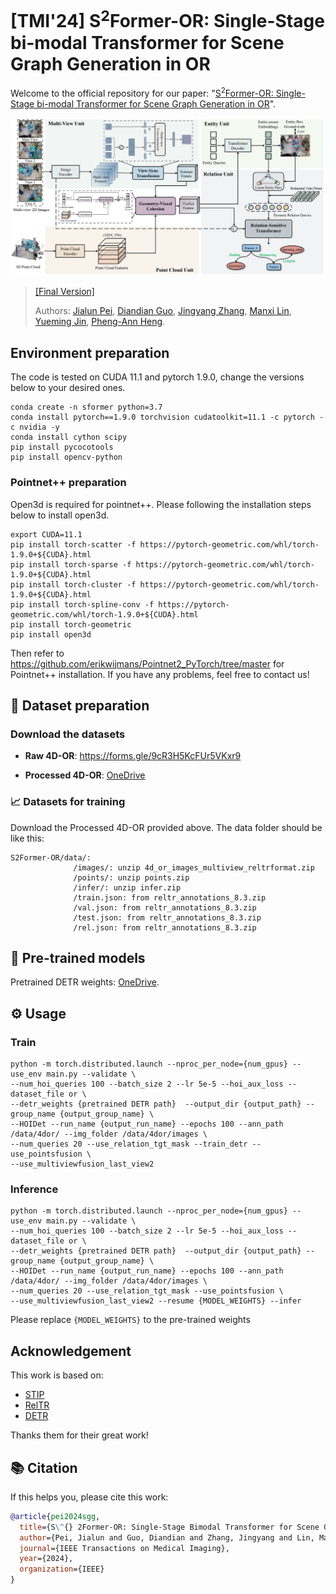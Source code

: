 # [TMI'24] S<sup>2</sup>Former-OR: Single-Stage bi-modal Transformer for Scene Graph Generation in OR
Welcome to the official repository for our paper: "[S<sup>2</sup>Former-OR: Single-Stage bi-modal Transformer for Scene Graph Generation in OR](https://arxiv.org/pdf/2402.14461)".

![S<sup>2</sup>Former-OR](/Framework.png)


> [[Final Version]](https://arxiv.org/pdf/2402.14461)
> 
> Authors:
> [Jialun Pei](https://scholar.google.com/citations?user=1lPivLsAAAAJ&hl=en),
> [Diandian Guo](https://scholar.google.com/citations?user=yXycwhIAAAAJ&hl=en),
> [Jingyang Zhang](https://scholar.google.com/citations?user=C-M2ufUAAAAJ&hl=zh-CN),
> [Manxi Lin](https://scholar.google.com/citations?user=RApnUsEAAAAJ&hl=da),
> [Yueming Jin](https://yuemingjin.github.io/),
> [Pheng-Ann Heng](https://scholar.google.com/citations?user=OFdytjoAAAAJ&hl=en).
>

## Environment preparation

The code is tested on CUDA 11.1 and pytorch 1.9.0, change the versions below to your desired ones.

```shell
conda create -n sformer python=3.7
conda install pytorch==1.9.0 torchvision cudatoolkit=11.1 -c pytorch -c nvidia -y
conda install cython scipy
pip install pycocotools
pip install opencv-python
```


### Pointnet++ preparation

Open3d is required for pointnet++. Please following the installation steps below to install open3d.

```shell
export CUDA=11.1
pip install torch-scatter -f https://pytorch-geometric.com/whl/torch-1.9.0+${CUDA}.html
pip install torch-sparse -f https://pytorch-geometric.com/whl/torch-1.9.0+${CUDA}.html
pip install torch-cluster -f https://pytorch-geometric.com/whl/torch-1.9.0+${CUDA}.html
pip install torch-spline-conv -f https://pytorch-geometric.com/whl/torch-1.9.0+${CUDA}.html
pip install torch-geometric
pip install open3d
```

Then refer to https://github.com/erikwijmans/Pointnet2_PyTorch/tree/master for Pointnet++ installation. If you have any problems, feel free to contact us!



## 🔧 Dataset preparation

### Download the datasets

- **Raw 4D-OR**: https://forms.gle/9cR3H5KcFUr5VKxr9

- **Processed 4D-OR**: [OneDrive](https://gocuhk-my.sharepoint.com/:f:/g/personal/jialunpei_cuhk_edu_hk/Es4MUdHVUE1LpOJn2vHQFKMBNGfr2O0LT0xLG8HLMFVWEg?e=ovg5RL)

### 📈 Datasets for training

Download the Processed 4D-OR provided above. The data folder should be like this:

```shell
S2Former-OR/data/: 
              /images/: unzip 4d_or_images_multiview_reltrformat.zip
              /points/: unzip points.zip
              /infer/: unzip infer.zip
              /train.json: from reltr_annotations_8.3.zip
              /val.json: from reltr_annotations_8.3.zip
              /test.json: from reltr_annotations_8.3.zip
              /rel.json: from reltr_annotations_8.3.zip
```

## 🚀 Pre-trained models

Pretrained DETR weights: [OneDrive](https://gocuhk-my.sharepoint.com/:u:/g/personal/jialunpei_cuhk_edu_hk/EcQvVowPUVBItg8tIM1L7SMBXGQu4xQXTSrZNOcNSDHIwg?e=pFkhQx).


## ⚙️ Usage

### Train

```shell
python -m torch.distributed.launch --nproc_per_node={num_gpus} --use_env main.py --validate \
--num_hoi_queries 100 --batch_size 2 --lr 5e-5 --hoi_aux_loss --dataset_file or \
--detr_weights {pretrained DETR path}  --output_dir {output_path} --group_name {output_group_name} \
--HOIDet --run_name {output_run_name} --epochs 100 --ann_path /data/4dor/ --img_folder /data/4dor/images \
--num_queries 20 --use_relation_tgt_mask --train_detr --use_pointsfusion \
--use_multiviewfusion_last_view2
```

### Inference

```shell
python -m torch.distributed.launch --nproc_per_node={num_gpus} --use_env main.py --validate \
--num_hoi_queries 100 --batch_size 2 --lr 5e-5 --hoi_aux_loss --dataset_file or \
--detr_weights {pretrained DETR path}  --output_dir {output_path} --group_name {output_group_name} \
--HOIDet --run_name {output_run_name} --epochs 100 --ann_path /data/4dor/ --img_folder /data/4dor/images \
--num_queries 20 --use_relation_tgt_mask --use_pointsfusion \
--use_multiviewfusion_last_view2 --resume {MODEL_WEIGHTS} --infer
```

Please replace `{MODEL_WEIGHTS}` to the pre-trained weights

## Acknowledgement

This work is based on:
- [STIP](https://github.com/zyong812/STIP)
- [RelTR](https://github.com/yrcong/RelTR)
- [DETR](https://github.com/facebookresearch/detr)


Thanks them for their great work!

## 📚 Citation

If this helps you, please cite this work:

```bibtex
@article{pei2024sgg,
  title={S\^{} 2Former-OR: Single-Stage Bimodal Transformer for Scene Graph Generation in OR},
  author={Pei, Jialun and Guo, Diandian and Zhang, Jingyang and Lin, Manxi and Jin, Yueming and Heng, Pheng-Ann},
  journal={IEEE Transactions on Medical Imaging},
  year={2024},
  organization={IEEE}
}
```
